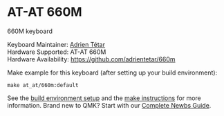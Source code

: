 # AT-AT 660M

660M keyboard

Keyboard Maintainer: [Adrien Tétar](https://github.com/adrientetar)  
Hardware Supported: AT-AT 660M  
Hardware Availability: <https://github.com/adrientetar/660m>


Make example for this keyboard (after setting up your build environment):

    make at_at/660m:default

See the [build environment setup](https://docs.qmk.fm/#/getting_started_build_tools) and the [make instructions](https://docs.qmk.fm/#/getting_started_make_guide) for more information. Brand new to QMK? Start with our [Complete Newbs Guide](https://docs.qmk.fm/#/newbs).
